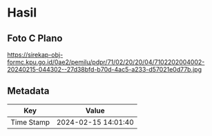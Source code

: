 # Hasil

## Foto C Plano

https://sirekap-obj-formc.kpu.go.id/0ae2/pemilu/pdpr/71/02/20/20/04/7102202004002-20240215-044302--27d38bfd-b70d-4ac5-a233-d57021e0d77b.jpg


## Metadata

| Key        | Value               |
| ---------- | ------------------- |
| Time Stamp | 2024-02-15 14:01:40 |



